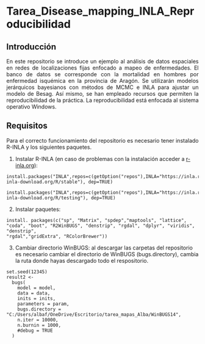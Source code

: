 # Tarea_Disease_mapping_INLA_Reproducibilidad

## Introducción 
<p align="justify">
En este repositorio se introduce un ejemplo al análisis de datos espaciales en redes de localizaciones fijas enfocado a mapeo de enfermedades. El banco de datos se corresponde con la mortalidad en hombres por enfermedad isquémica en la provincia de Aragón. Se utilizarán modelos jerárquicos bayesianos con métodos de MCMC e INLA para ajustar un modelo de Besag. Así mismo, se han empleado recursos que permiten la reproducibilidad de la práctica. La reproducibilidad está enfocada al sistema operativo Windows.
</p>

## Requisitos 

<p align="justify">
Para el correcto funcionamiento del repositorio es necesario tener instalado R-INLA y los siguientes paquetes.

1. Instalar R-INLA (en caso de problemas con la instalación acceder a [r-inla.org](https://www.r-inla.org/)):

```
install.packages("INLA",repos=c(getOption("repos"),INLA="https://inla.r-inla-download.org/R/stable"), dep=TRUE)

install.packages("INLA",repos=c(getOption("repos"),INLA="https://inla.r-inla-download.org/R/testing"), dep=TRUE)
```

2. Instalar paquetes:

  ```
install. packages(c("sp", "Matrix", "spdep","maptools", "lattice", "coda", "boot", "R2WinBUGS", "denstrip", "rgdal", "dplyr", "viridis", "denstrip",
"rgdal","gridExtra", "RColorBrewer")) 
```
  
3. Cambiar directorio WinBUGS: al descargar las carpetas del repositorio es necesario cambiar el directorio de WinBUGS (bugs.directory), cambia la ruta donde hayas descargado todo el respositorio.

```
set.seed(12345)
result2 <-
  bugs(
    model = model,
    data = data,
    inits = inits,
    parameters = param,
    bugs.directory = "C:/Users/albaf/OneDrive/Escritorio/tarea_mapas_Alba/WinBUGS14",
    n.iter = 10000,
    n.burnin = 1000,
    #debug = TRUE
  )
```
</p>
